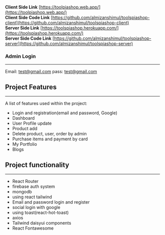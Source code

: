 **Client Side Link** [https://toolpiashop.web.app/](https://toolpiashop.web.app/)   
**Client Side Code Link** [https://github.com/almizanshimul/toolspiashop-client](https://github.com/almizanshimul/toolspiashop-client)  
**Server Side Link** [https://toolspiashop.herokuapp.com/](https://toolspiashop.herokuapp.com/)  
**Server Side Code Link** [https://github.com/almizanshimul/toolspiashop-server](https://github.com/almizanshimul/toolspiashop-server) 

### Admin Login
***
Email: test@gmail.com
pass: test@gmail.com
## Project Features
***
A list of features used within the project:
* Login and registration(email and password, Google)
* Dashboard
* User Profile update 
* Product add
* Delete product, user, order by admin
* Purchase items and payment by card
* My Portfolio
* Blogs

## Project functionality
***
* React Router
* firebase auth system
* mongodb
* using react tailwind
* Email and password login and register
* social login with google
* using toast(react-hot-toast)
* axios
* Tailwind daisyui components
* React Fontawesome
